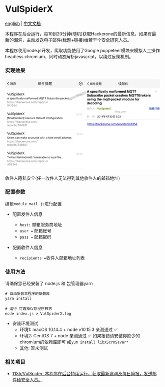 # VulSpiderX

[english](README_english.md) | [中文文档](README.md)

本程序在后台运行，每10到20分钟(随机)获取Hackerone的最新信息，如果有最新的漏洞，主动发送电子邮件(标题+链接)给若干个安全研究人员。

本程序使用node.js开发，爬取功能使用了Google puppeteer模块来模拟人工操作headless chromium，同时动态解析javascript，以绕过反爬机制。

### 实现效果

![all](https://github.com/1135/notes/blob/master/imgs/vulspiderX.png?raw=true)

收件人隐私安全(任一收件人无法得到其他收件人的邮箱地址)

### 配置参数

编辑`module_mail.js`进行配置

* 配置发件人信息
  * `host:`  邮箱服务商地址
  * `user =` 邮箱账号
  * `pass =` 邮箱密码

* 配置收件人信息
  * `recipients =`收件人邮箱地址列表

### 使用方法

请确保您已经安装了 node.js 和 包管理器yarn
```
# 自动安装本程序的依赖库
yarn install

# 运行 可选择保存程序日志
node index.js > VulSpiderX.log
```

* 安装环境测试
  * 环境1: macOS 10.14.4 + node v10.15.3 亲测通过 ✅
  * 环境2: CentOS 7 + node 亲测通过 ✅ 如果报错请安装你缺少的chromium的依赖库即可 如`yum install libXScrnSaver*`
  * 其他: 暂未测试

### 相关项目

* [1135/VulSpider: 本程序在后台持续运行，获取最新漏洞及每日简报，发送邮件给安全人员。](https://github.com/1135/VulSpider)
